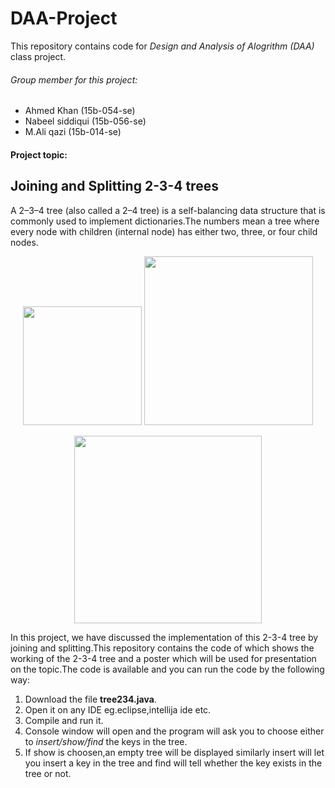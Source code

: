 # DAA-Project
This repository contains code for *Design and Analysis of Alogrithm (DAA)* class project.

###### Group member for this project:
- Ahmed Khan      (15b-054-se)
- Nabeel siddiqui (15b-056-se)
- M.Ali qazi      (15b-014-se)

#### Project topic:
## Joining and Splitting 2-3-4 trees
A 2–3–4 tree (also called a 2–4 tree) is a self-balancing data structure that is commonly used to implement dictionaries.The numbers mean a tree where every node with children (internal node) has either two, three, or four child nodes.
<p align="center">
  <img src="https://upload.wikimedia.org/wikipedia/commons/b/b2/2-3-4-tree-2-node.svg" width="190px"/>
  <img src="https://upload.wikimedia.org/wikipedia/commons/1/13/2-3-4-tree-3-node.svg" width="270px"/>
</p>
<p align="center">
  <img src="https://upload.wikimedia.org/wikipedia/commons/3/35/2-3-4-tree-4-node.svg" width="300px" />
</p>

In this project, we have discussed the implementation of this 2-3-4 tree by joining and splitting.This repository contains the code of which shows the working of the 2-3-4 tree and a poster which will be used for presentation on the topic.The code is available and you can run the code by the following way:

1. Download the file **tree234.java**.
2. Open it on any IDE eg.eclipse,intellija ide etc.
3. Compile and run it.
4. Console window will open and the program will ask you to choose either to *insert/show/find* the keys in the tree.
5. If show is choosen,an empty tree will be displayed similarly insert will let you insert a key in the tree and find will tell whether the key exists in the tree or not.

